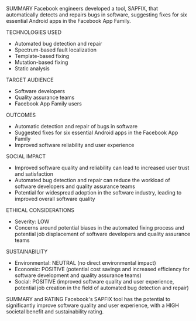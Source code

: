 SUMMARY
Facebook engineers developed a tool, SAPFIX, that automatically detects and repairs bugs in software, suggesting fixes for six essential Android apps in the Facebook App Family.

TECHNOLOGIES USED
* Automated bug detection and repair
* Spectrum-based fault localization
* Template-based fixing
* Mutation-based fixing
* Static analysis

TARGET AUDIENCE
* Software developers
* Quality assurance teams
* Facebook App Family users

OUTCOMES
* Automatic detection and repair of bugs in software
* Suggested fixes for six essential Android apps in the Facebook App Family
* Improved software reliability and user experience

SOCIAL IMPACT
* Improved software quality and reliability can lead to increased user trust and satisfaction
* Automated bug detection and repair can reduce the workload of software developers and quality assurance teams
* Potential for widespread adoption in the software industry, leading to improved overall software quality

ETHICAL CONSIDERATIONS
* Severity: LOW
* Concerns around potential biases in the automated fixing process and potential job displacement of software developers and quality assurance teams

SUSTAINABILITY
* Environmental: NEUTRAL (no direct environmental impact)
* Economic: POSITIVE (potential cost savings and increased efficiency for software development and quality assurance teams)
* Social: POSITIVE (improved software quality and user experience, potential job creation in the field of automated bug detection and repair)

SUMMARY and RATING
Facebook's SAPFIX tool has the potential to significantly improve software quality and user experience, with a HIGH societal benefit and sustainability rating.
